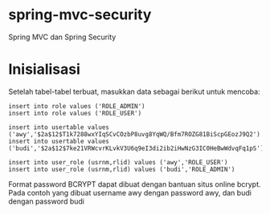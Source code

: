# spring-mvc-security
Spring MVC dan Spring Security

# Inisialisasi
Setelah tabel-tabel terbuat, masukkan data sebagai berikut untuk mencoba:


	insert into role values ('ROLE_ADMIN')
	insert into role values ('ROLE_USER')

	insert into usertable values ('awy','$2a$12$T1k7288wxYIqSCvCOzbP8uvg8YqWQ/Bfm7ROZG81BiScpGEozJ9Q2')
	insert into usertable values ('budi','$2a$12$7ke21VRWcvrKLvkV3U6q9eI3di2ib2iHwNzG3IC0HeBwWdvqFq1pS')

	insert into user_role (usrnm,rlid) values ('awy','ROLE_USER')
	insert into user_role (usrnm,rlid) values ('budi','ROLE_ADMIN')

Format password BCRYPT dapat dibuat dengan bantuan situs online bcrypt. Pada contoh yang dibuat username awy dengan password awy, dan budi dengan password budi